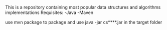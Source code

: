 This is a repository containing most popular data structures and algorithms implementations
Requisites:
-Java
-Maven


use mvn package to package and use java -jar cs****.jar in the target folder
